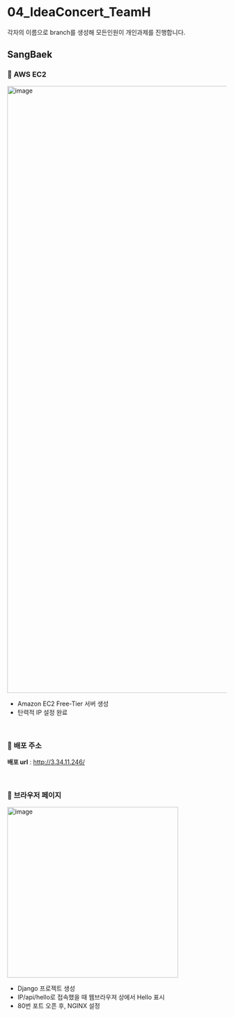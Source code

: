 # 04_IdeaConcert_TeamH

각자의 이름으로 branch를 생성해 모든인원이 개인과제를 진행합니다.

## SangBaek
### :pushpin: **AWS EC2**
<img width="1394" alt="image" src="https://user-images.githubusercontent.com/95380638/179686975-d4d6f2f5-b3ca-438b-970c-70abcfe77f33.png">

- Amazon EC2 Free-Tier 서버 생성     
- 탄력적 IP 설정 완료

<br>

### :pushpin: **배포 주소**
**배포 url** : http://3.34.11.246/

<br>

### :pushpin: **브라우저 페이지**
<img width="392" alt="image" src="https://user-images.githubusercontent.com/95380638/179687737-58ea6475-f450-4c07-8f6f-022d07debfa6.png">

- Django 프로젝트 생성 
- IP/api/hello로 접속했을 때 웹브라우져 상에서 Hello 표시
- 80번 포트 오픈 후, NGINX 설정
